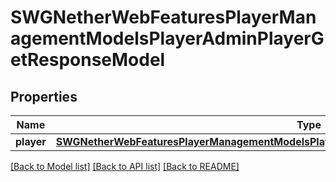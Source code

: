 # SWGNetherWebFeaturesPlayerManagementModelsPlayerAdminPlayerGetResponseModel

## Properties
Name | Type | Description | Notes
------------ | ------------- | ------------- | -------------
**player** | [**SWGNetherWebFeaturesPlayerManagementModelsPlayerAdminPlayerGetResponseModelPlayerEntry***](SWGNetherWebFeaturesPlayerManagementModelsPlayerAdminPlayerGetResponseModelPlayerEntry.md) |  | [optional] 

[[Back to Model list]](../README.md#documentation-for-models) [[Back to API list]](../README.md#documentation-for-api-endpoints) [[Back to README]](../README.md)


